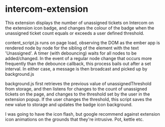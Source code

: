 # intercom-extension

This extension displays the number of unassigned tickets on Intercom on the extension icon badge, and changes the colour of the badge when the unassigned ticket count equals or exceeds a user defined threshold.

content_script.js runs on page load, observing the DOM as the ember app is rendered node by node for the sibling of the element with the text 'Unassigned'. A timer (with debouncing) waits for all nodes to be added/changed. In the event of a regular node change that occurs more frequently than the debounce callback, this process bails out after a set interval. In either case, a message is then broadcast and picked up by background.js

background.js first retrieves the previous value of unassignedThreshold from storage, and then listens for changes to the count of unassigned tickets on the page, and changes to the threshold set by the user in the extension popup. If the user changes the threshold, this script saves the new value to storage and updates the badge icon background.

I was going to have the icon flash, but google recommend against extension icon animations on the grounds that they're intrusive. Pot, kettle etc.